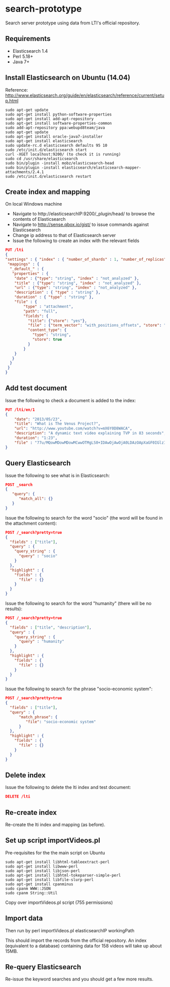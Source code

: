 search-prototype
================

Search server prototype using data from LTI's official repository.

Requirements
--------------
- Elasticsearch 1.4
- Perl 5.18+
- Java 7+

Install Elasticsearch on Ubuntu (14.04)
--------------
Reference: http://www.elasticsearch.org/guide/en/elasticsearch/reference/current/setup.html

    sudo apt-get update
    sudo apt-get install python-software-properties
    sudo apt-get install add-apt-repository
    sudo apt-get install software-properties-common
    sudo add-apt-repository ppa:webupd8team/java
    sudo apt-get update
    sudo apt-get install oracle-java7-installer
    sudo apt-get install elasticsearch
    sudo update-rc.d elasticsearch defaults 95 10
    sudo /etc/init.d/elasticsearch start
    curl -XGET localhost:9200/ (to check it is running)
    sudo cd /usr/share/elasticsearch
    sudo bin/plugin -install mobz/elasticsearch-head
    sudo bin/plugin -install elasticsearch/elasticsearch-mapper-attachments/2.4.1
    sudo /etc/init.d/elasticsearch restart

Create index and mapping
--------------
On local Windows machine
- Navigate to http://elasticsearchIP:9200/_plugin/head/ to browse the contents of Elasticsearch
- Navigate to http://sense.qbox.io/gist/ to issue commands against Elasticsearch
- Change ip address to that of Elasticsearch server
- Issue the following to create an index with the relevant fields

```json
PUT /lti
{
"settings" : { "index" : { "number_of_shards" : 1, "number_of_replicas" : 0 }},
 "mappings" : {
  "_default_" : {
   "properties" : {
    "date" : {"type": "string", "index" : "not_analyzed" },
    "title" : {"type": "string", "index" : "not_analyzed" },
    "url" : {"type": "string", "index" : "not_analyzed" },
    "description" : { "type" : "string" },
    "duration" : { "type" : "string" },
    "file" : { 
        "type" : "attachment", 
        "path": "full",  
        "fields": {
          "title": {"store": "yes"},
          "file" : {"term_vector": "with_positions_offsets", "store": "yes"},
          "content_type": {
            "type": "string",
            "store": true
          }
        }
    }
   }
  }
 }
}
```

Add test document
--------------
Issue the following to check a document is added to the index:

```json
PUT /lti/en/1
{
    "date": "2013/05/23",
    "title": "What is The Venus Project?",
    "url": "http://www.youtube.com/watch?v=mX6Y0D8WACA",
    "description": "A dynamic text video explaining TVP in 83 seconds",
    "duration": "1:23",
    "file" : "77u/MQowMDowMDowMCwwOTMgLS0+IDAwOjAwOjA0LDAzOApXaGF0IGlzIFRoZSBWZW51cyBQcm9qZWN0PwoKMgowMDowMDowNCwxNzggLS0+IDAwOjAwOjA3LDUzMgpUaGUgVmVudXMgUHJvamVjdCBvZmZlcnMgYSBuZXcgc29jaW8tZWNvbm9taWMgc3lzdGVtIHRoYXQgaXNuJ3Q6CgozCjAwOjAwOjA3"
}
```

Query Elasticsearch
--------------
Issue the following to see what is in Elasticsearch:
```json
POST _search
{
   "query": {
      "match_all": {}
   }
}
```

Issue the following to search for the word "socio" (the word will be found in the attachment content):

```json
POST /_search?pretty=true
{
  "fields" : ["title"],
  "query" : {
    "query_string" : {
      "query" : "socio"
    }
  },
  "highlight" : {
    "fields" : {
      "file" : {}
    }
  }
}
```

Issue the following to search for the word "humanity" (there will be no results):
```json
POST /_search?pretty=true
{
  "fields" : ["title", "description"],
  "query" : {
    "query_string" : {
      "query" : "humanity"
    }
  },
  "highlight" : {
    "fields" : {
      "file" : {}
    }
  }
}
```

Issue the following to search for the phrase "socio-economic system":
```json
POST /_search?pretty=true
{
  "fields" : ["title"],
  "query" : {
      "match_phrase": {
         "file": "socio-economic system"
      }
  },
  "highlight" : {
    "fields" : {
      "file" : {}
    }
  }
}
```

Delete index 
--------------
Issue the following to delete the lti index and test document:

```json
DELETE /lti
```

Re-create index 
--------------
Re-create the lti index and mapping (as before).

Set up script importVideos.pl
--------------

Pre-requisites for the the main script on Ubuntu
    
    sudo apt-get install libhtml-tableextract-perl
    sudo apt-get install libwww-perl
    sudo apt-get install libjson-perl
    sudo apt-get install libhtml-tokeparser-simple-perl
    sudo apt-get install libfile-slurp-perl
    sudo apt-get install cpanminus
    sudo cpanm WWW::JSON
    sudo cpanm String::Util

Copy over importVideos.pl script (755 permissions)

Import data 
--------------
Then run by 
    perl importVideos.pl elasticsearchIP workingPath

This should import the records from the official repository. An index (equivalent to a database) containing data for 158 videos will take up about 15MB. 

Re-query Elasticsearch 
--------------
Re-issue the keyword searches and you should get a few more results.

